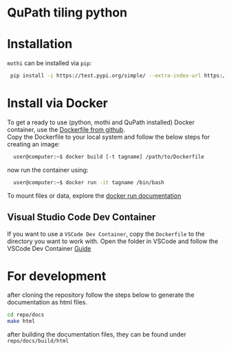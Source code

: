 # QuPath tiling python

# Installation
`mothi` can be installed via `pip`:
```bash
 pip install -i https://test.pypi.org/simple/ --extra-index-url https://pypi.org/simple mothi
```

# Install via Docker
To get a ready to use (python, mothi and QuPath installed) Docker container,
use the [Dockerfile from github](https://github.com/thkauer/GBM_QuPath_tiles/blob/master/Dockerfile).  
Copy the Dockerfile to your local system and follow the below steps for creating an image:

```bash
  user@computer:~$ docker build [-t tagname] /path/to/Dockerfile
```

now run the container using:
```bash
  user@computer:~$ docker run -it tagname /bin/bash
```

To mount files or data, explore the [docker run documentation](https://docs.docker.com/engine/reference/commandline/run/) 


## Visual Studio Code Dev Container

If you want to use a `VSCode Dev Container`, copy the `Dockerfile` to the directory you want to work with.
Open the folder in VSCode and follow the VSCode Dev Container
[Guide](https://code.visualstudio.com/docs/devcontainers/containers#_quick-start-open-an-existing-folder-in-a-container) 


# For development
after cloning the repository follow the steps below to generate the documentation as html files.
```bash
cd repo/docs
make html
``` 
after building the documentation files, they can be found under `repo/docs/build/html`